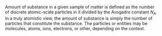 Amount of substance in a given sample of matter is defined as the number of discrete atomic-scale particles in it divided by the Avogadro constant $N_A$. In a truly atomistic view, the amount of substance is simply the number of particles that constitute the substance. The particles or entities may be molecules, atoms, ions, electrons, or other, depending on the context.